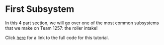 # First Subsystem

In this 4 part section, we will go over one of the most common subsystems that we make on Team 1257: the roller intake!

Click [here](https://github.com/FRC1257/training-programs/tree/master/basics/roller-intake) for a link to the full code for this tutorial.
